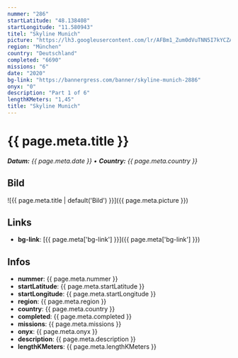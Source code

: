```yaml
---
nummer: "286"
startLatitude: "48.138408"
startLongitude: "11.580943"
titel: "Skyline Munich"
picture: "https://lh3.googleusercontent.com/lr/AFBm1_Zum0dVuTNN5I7kYCZA5X888DbjfusDQGLEoR5cJcKi4JOSBF9gC5TZuUTlvELsKJkEpnzX1isOumoO4B26pOlLgz1WLpVxaiwDmc4D6eWV2eJcwmDIU_7atGOcaVl69BijeIaE5zTaf_uBE3Ias6QWmTnnO7mncW4r6HZoZXdr82872Fq7aoNkSfvQpmOASxVMieuSWUqUEiz5e1ffD9Hyb6wykwoCW5vz2OYuquWpd30YAP51Qo-YffY2hossmFyqrAxM-f-6c1XN51k6MUAQcuilKmdM4f23IlD6wWKjxLZrz5kkQZUcrpHeIJto4qupTxW4NnKGa6BjTp3BYmtNd9DO7ak4cVEI5o2Kxt6rTZpbjaXchnHS1FVLb8hYzFPRXIMhjMiWYL56zA6eaCQvZfIxhbqBj8MSJMSKOySNo6W7wbsI964x8__zGcKK3dOUG6qr1AZZ2WYi_QkUzlOw-U-CM9hV-cVYMzAL0-q-D32LHFUdAwGHspt7LuQVowWw27lQqWWvFm1TI3uGyDPu7Ltm480c-0WGuyJj6RyXOQIQ5RbMTvAFtZ6ZCUQVWutCg2JQxvVi9CnZ98vzRaoa8JVoFcnn5s2hIXml2s8U6L4A7HHJJNOeF8zrb0hHy7NRkVBsauA4FIHxebIcnrqK-NCL84SugJIEXG1HZhjhzHJZPJ-fXwXK-7r54-AhNTtjdRBqWdR0nGxPLt7LC_u04_vulVDLFHbBg2E5ZQ3OP57AVr99VEW9793v__b47lAfoP5QNTbcub1UUnSzHjJSCpUt3Zed4ithpCjbFLYDYyg1AZS4gpyCZDRJIYL9e4k0Ccxs6V0O5aCVOEvOXgOAA23KNT7YiFFK"
region: "München"
country: "Deutschland"
completed: "6690"
missions: "6"
date: "2020"
bg-link: "https://bannergress.com/banner/skyline-munich-2886"
onyx: "0"
description: "Part 1 of 6"
lengthKMeters: "1,45"
title: "Skyline Munich"
---
```


# {{ page.meta.title }}
_**Datum:** {{ page.meta.date }} • **Country:** {{ page.meta.country }}_

## Bild
![{{ page.meta.title | default('Bild') }}]({{ page.meta.picture }})

## Links
- **bg-link**: [{{ page.meta['bg-link'] }}]({{ page.meta['bg-link'] }})

## Infos
- **nummer**: {{ page.meta.nummer }}
- **startLatitude**: {{ page.meta.startLatitude }}
- **startLongitude**: {{ page.meta.startLongitude }}
- **region**: {{ page.meta.region }}
- **country**: {{ page.meta.country }}
- **completed**: {{ page.meta.completed }}
- **missions**: {{ page.meta.missions }}
- **onyx**: {{ page.meta.onyx }}
- **description**: {{ page.meta.description }}
- **lengthKMeters**: {{ page.meta.lengthKMeters }}

